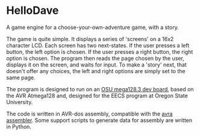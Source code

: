HelloDave
=========

A game engine for a choose-your-own-adventure game, with a story.

The game is quite simple. It displays a series of 'screens' on a 16x2 character LCD. Each screen has two next-states. If the user presses a left button, the left option is chosen. If the user presses a right button, the right option is chosen. The program then reads the page chosen by the user, displays it on the screen, and waits for input. To make a 'story' next, that doesn't offer any choices, the left and right options are simply set to the same page.

The program is designed to run on an [OSU mega128.3 dev board][1], based on the AVR Atmega128 and, designed for the EECS program at Oregon State University.

The code is written in AVR-dos assembly, compatible with the [avra assembler][2]. Some support scripts to generate data for assembly are written in Python.

[1]: http://eecs.oregonstate.edu/education/hardware/mega128/
[2]: http://sourceforge.net/projects/avra/
